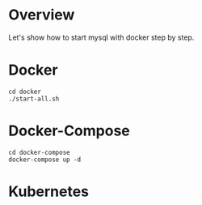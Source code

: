 # Overview

Let's show how to start mysql with docker step by step.

# Docker


```
cd docker
./start-all.sh
```

# Docker-Compose

```
cd docker-compose
docker-compose up -d
```

# Kubernetes

